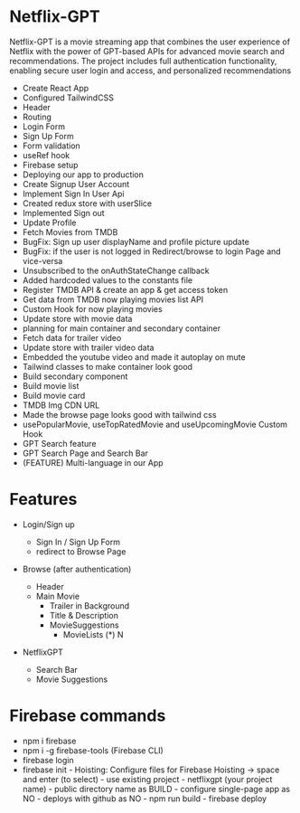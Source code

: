 # Netflix-GPT

Netflix-GPT is a movie streaming app that combines the user experience of Netflix with the power of GPT-based APIs for advanced movie search and recommendations. The project includes full authentication functionality, enabling secure user login and access, and personalized recommendations

- Create React App
- Configured TailwindCSS
- Header
- Routing
- Login Form
- Sign Up Form
- Form validation
- useRef hook
- Firebase setup
- Deploying our app to production
- Create Signup User Account
- Implement Sign In User Api
- Created redux store with userSlice
- Implemented Sign out
- Update Profile
- Fetch Movies from TMDB 
- BugFix: Sign up user displayName and profile picture update
- BugFix: if the user is not logged in Redirect/browse to login Page and vice-versa
- Unsubscribed to the onAuthStateChange callback
- Added hardcoded values to the constants file
- Register TMDB API & create an app & get access token
- Get data from TMDB now playing movies list API
- Custom Hook for now playing movies
- Update store with movie data 
- planning for main container and secondary container
- Fetch data for trailer video
- Update store with trailer video data
- Embedded the youtube video and made it autoplay on mute
- Tailwind classes to make container look good
- Build secondary component
- Build movie list
- Build movie card
- TMDB Img CDN URL
- Made the browse page looks good with tailwind css
- usePopularMovie, useTopRatedMovie and useUpcomingMovie Custom Hook
- GPT Search feature
- GPT Search Page and Search Bar
- (FEATURE) Multi-language in our App 

# Features

- Login/Sign up

  - Sign In / Sign Up Form
  - redirect to Browse Page

- Browse (after authentication)

  - Header
  - Main Movie
    - Trailer in Background
    - Title & Description
    - MovieSuggestions
      - MovieLists (\*) N

- NetflixGPT
  - Search Bar
  - Movie Suggestions

# Firebase commands

- npm i firebase
- npm i -g firebase-tools (Firebase CLI)
- firebase login
- firebase init
      - Hoisting: Configure files for Firebase Hoisting  -> space and enter (to select)
      - use existing project
      - netflixgpt (your project name)
      - public directory name as BUILD
      - configure single-page app as NO
      - deploys with github as NO
      - npm run build
      - firebase deploy
